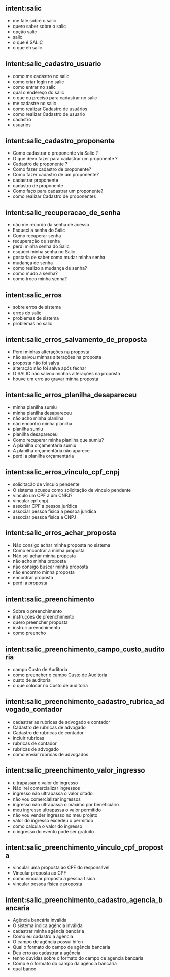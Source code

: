 <!-- Salic -->
## intent:salic
- me fale sobre o salic
- quero saber sobre o salic
- opção salic
- salic
- o que é SALIC
- o que eh salic


## intent:salic_cadastro_usuario
- como me cadastro no salic
- como criar login no salic
- como entrar no salic
- qual o endereço do salic
- o que eu preciso para cadastrar no salic
- me cadastre no salic
- como realizar Cadastro de usuários
- como realizar Cadastro de usuario
- cadastro 
- usuarios

## intent:salic_cadastro_proponente
- Como cadastrar o proponente via Salic ?
- O que devo fazer para cadastrar um proponente ?
- Cadastro de proponente ?
- Como fazer cadastro de proponente?
- Como fazer cadastro de um proponente?
- cadastrar proponente
- cadastro de proponente
- Como faço para cadastrar um proponente?
- como realizar Cadastro de proponentes

## intent:salic_recuperacao_de_senha
- não me recordo da senha de acesso
- Esqueci a senha do Salic
- Como recuperar senha
- recuperação de senha
- perdi minha senha do Salic
- esqueci minha senha no Salic
- gostaria de saber como mudar minha senha
- mudança de senha
- como realizo a mudança de senha?
- como mudo a senha?
- como troco minha senha?

## intent:salic_erros
- sobre erros de sistema
- erros do salic
- problemas de sistema
- problemas no salic

## intent:salic_erros_salvamento_de_proposta
- Perdi minhas alterações na proposta
- não salvou minhas alterações na proposta
- proposta não foi salva
- alteração não foi salva após fechar
- O SALIC não salvou minhas alterações na proposta
- houve um erro ao gravar minha proposta

## intent:salic_erros_planilha_desapareceu
- minha planilha sumiu
- minha planilha desapareceu
- não acho minha planilha
- não encontro minha planilha
- planilha sumiu
- planilha desapareceu
- Como recuperar minha planilha que sumiu?
- A planilha orçamentária sumiu
- A planilha orçamentária não aparece
- perdi a planilha orçamentária

## intent:salic_erros_vinculo_cpf_cnpj
- solicitação de vínculo pendente
- O sistema acusou como solicitação de vínculo pendente
- vinculo um CPF a um CNPJ?
- vincular cpf cnpj
- associar CPF a pessoa jurídica
- associar pessoa fisica a pessoa jurídica
- associar pessoa fisica a CNPJ

## intent:salic_erros_achar_proposta
- Não consigo achar minha proposta no sistema
- Como encontrar a minha proposta
- Não sei achar minha proposta
- não acho minha proposta
- não consigo buscar minha proposta
- não encontro minha proposta
- encontrar proposta
- perdi a proposta

## intent:salic_preenchimento
- Sobre o preenchimento
- instruções de preenchimento 
- quero preencher proposta
- instruir preenchimento
- como preencho

## intent:salic_preenchimento_campo_custo_auditoria
- campo Custo de Auditoria
- como preencher o campo Custo de Auditoria
- custo de auditoria
- o que colocar no Custo de auditoria

## intent:salic_preenchimento_cadastro_rubrica_advogado_contador
- cadastrar as rubricas de advogado e contador
- Cadastro de rubricas de advogado
- Cadastro de rubricas de contador
- incluir rubricas
- rubricas de contador
- rubricas de advogado
- como enviar rubricas de advogados

## intent:salic_preenchimento_valor_ingresso
- ultrapassar o valor do ingresso
- Não irei comercializar ingressos
- ingresso não ultrapassa o valor citado
- não vou comercializar ingressos
- ingresso não ultrapassa o máximo por beneficiário
- meu ingresso ultrapassa o valor permitido
- não vou vender ingresso no meu projeto
- valor do ingresso excedeu o permitido
- como calcula o valor do ingresso
- o ingresso do evento pode ser gratuito

## intent:salic_preenchimento_vinculo_cpf_proposta
- vincular uma proposta ao CPF do responsável
- Vincular proposta ao CPF
- como vincular proposta a pessoa fisica
- vincular pessoa física e proposta

## intent:salic_preenchimento_cadastro_agencia_bancaria
- Agência bancária inválida
- O sistema indica agência inválida
- cadastrar minha agência bancária
- Como eu cadastro a agência
- O campo de agência possui hífen
- Qual o formato do campo de agência bancária
- Deu erro ao cadastrar a agência
- tenho duvidas sobre o formato do campo de agencia bancaria
- Como é o formato do campo da agência bancária
- qual banco
